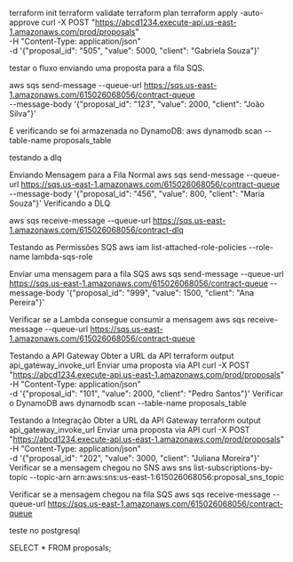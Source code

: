 terraform init
terraform validate
terraform plan
terraform apply -auto-approve
curl -X POST "https://abcd1234.execute-api.us-east-1.amazonaws.com/prod/proposals" \
-H "Content-Type: application/json" \
-d '{"proposal_id": "505", "value": 5000, "client": "Gabriela Souza"}'



testar o fluxo enviando uma proposta para a fila SQS.

aws sqs send-message --queue-url https://sqs.us-east-1.amazonaws.com/615026068056/contract-queue \
 --message-body '{"proposal_id": "123", "value": 2000, "client": "João Silva"}'

E verificando se foi armazenada no DynamoDB:
aws dynamodb scan --table-name proposals_table

testando a dlq 

Enviando Mensagem para a Fila Normal
aws sqs send-message --queue-url https://sqs.us-east-1.amazonaws.com/615026068056/contract-queue \
 --message-body '{"proposal_id": "456", "value": 800, "client": "Maria Souza"}'
Verificando a DLQ

aws sqs receive-message --queue-url https://sqs.us-east-1.amazonaws.com/615026068056/contract-dlq

Testando as Permissões SQS
aws iam list-attached-role-policies --role-name lambda-sqs-role

Enviar uma mensagem para a fila SQS
aws sqs send-message --queue-url https://sqs.us-east-1.amazonaws.com/615026068056/contract-queue --message-body '{"proposal_id": "999", "value": 1500, "client": "Ana Pereira"}'

Verificar se a Lambda consegue consumir a mensagem
aws sqs receive-message --queue-url https://sqs.us-east-1.amazonaws.com/615026068056/contract-queue

Testando a API Gateway
Obter a URL da API
terraform output api_gateway_invoke_url
Enviar uma proposta via API
curl -X POST "https://abcd1234.execute-api.us-east-1.amazonaws.com/prod/proposals" \
-H "Content-Type: application/json" \
-d '{"proposal_id": "101", "value": 2000, "client": "Pedro Santos"}'
Verificar o DynamoDB
aws dynamodb scan --table-name proposals_table

Testando a Integração
Obter a URL da API Gateway
terraform output api_gateway_invoke_url
Enviar uma proposta via API
curl -X POST "https://abcd1234.execute-api.us-east-1.amazonaws.com/prod/proposals" \
-H "Content-Type: application/json" \
-d '{"proposal_id": "202", "value": 3000, "client": "Juliana Moreira"}'
Verificar se a mensagem chegou no SNS
aws sns list-subscriptions-by-topic --topic-arn arn:aws:sns:us-east-1:615026068056:proposal_sns_topic

Verificar se a mensagem chegou na fila SQS
aws sqs receive-message --queue-url https://sqs.us-east-1.amazonaws.com/615026068056/contract-queue

teste no postgresql

SELECT * FROM proposals;
